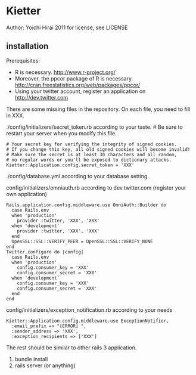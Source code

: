 Kietter
=======
Author: Yoichi Hirai 2011
for license, see LICENSE

installation
------------

Prerequisites:

* R is necessary.  http://www.r-project.org/
* Moreover, the ppcor package of R is necessary.  http://cran.freestatistics.org/web/packages/ppcor/
* Using your twitter account, register an application on http://dev.twitter.com

There are some missing files in the repository.  On each file, you need to fill in XXX.

./config/initializers/secret_token.rb according to your taste.
    # Be sure to restart your server when you modify this file.
    
    # Your secret key for verifying the integrity of signed cookies.
    # If you change this key, all old signed cookies will become invalid!
    # Make sure the secret is at least 30 characters and all random,
    # no regular words or you'll be exposed to dictionary attacks.
    Kietter::Application.config.secret_token = 'XXX'

./config/database.yml according to your database setting.

config/initializers/omniauth.rb according to dev.twitter.com (register your own application)

    Rails.application.config.middleware.use OmniAuth::Builder do
      case Rails.env
      when 'production'
        provider :twitter, 'XXX', 'XXX'
      when 'development'
        provider :twitter, 'XXX', 'XXX'
      end
      OpenSSL::SSL::VERIFY_PEER = OpenSSL::SSL::VERIFY_NONE
    end
    Twitter.configure do |config|
      case Rails.env
      when 'production'
        config.consumer_key = 'XXX'
        config.consumer_secret = 'XXX'
      when 'development'
        config.consumer_key = 'XXX'
        config.consumer_secret = 'XXX'
      end
    end

config/initializers/exception_notification.rb according to your needs

    Kietter::Application.config.middleware.use ExceptionNotifier,
      :email_prefix => "[ERROR] ",
      :sender_address => 'XXX',
      :exception_recipients => ['XXX']

The rest should be similar to other rails 3 application.

1. bundle install
2. rails server (or anything)


